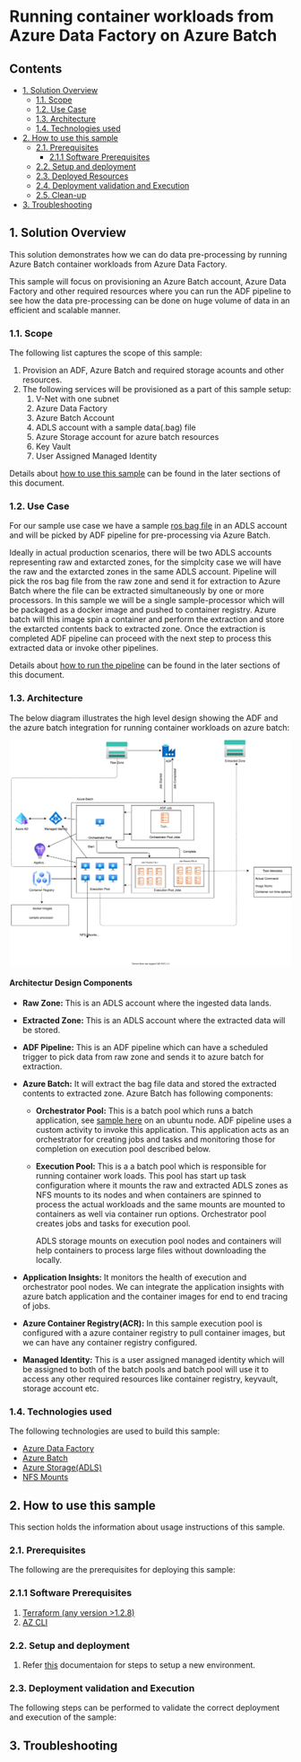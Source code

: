 # Running container workloads from Azure Data Factory on Azure Batch <!-- omit in toc -->

## Contents <!-- omit in toc -->

- [1. Solution Overview](#1-solution-overview)
  - [1.1. Scope](#11-scope)
  - [1.2. Use Case](#12-use-case)
  - [1.3. Architecture](#13-architecture)
  - [1.4. Technologies used](#14-technologies-used)
- [2. How to use this sample](#2-how-to-use-this-sample)
  - [2.1. Prerequisites](#21-prerequisites)
    - [2.1.1 Software Prerequisites](#211-software-prerequisites)
  - [2.2. Setup and deployment](#22-setup-and-deployment)
  - [2.3. Deployed Resources](#23-deployed-resources)
  - [2.4. Deployment validation and Execution](#24-deployment-validation-and-execution)
  - [2.5. Clean-up](#25-clean-up)
- [3. Troubleshooting](#3-troubleshooting)

## 1. Solution Overview

This solution demonstrates how we can do data pre-processing by running Azure Batch container workloads from Azure Data Factory.

This sample will focus on provisioning an Azure Batch account, Azure Data Factory and other required resources where you can run the ADF pipeline to see how the data pre-processing can be done on huge volume of data in an efficient and scalable manner.  

### 1.1. Scope

The following list captures the scope of this sample:

1. Provision an ADF, Azure Batch and required storage acounts and other resources.
2. The following services will be provisioned as a part of this sample setup:
   1. V-Net with one subnet
   2. Azure Data Factory
   3. Azure Batch Account
   4. ADLS account with a sample data(.bag) file
   5. Azure Storage account for azure batch resources
   6. Key Vault
   7. User Assigned Managed Identity

Details about [how to use this sample](#2-how-to-use-this-sample) can be found in the later sections of this document.

### 1.2. Use Case

For our sample use case we have a sample [ros bag file](http://wiki.ros.org/Bags/Format) in an ADLS account and will be picked by ADF pipeline for pre-processing via Azure Batch.

Ideally in actual production scenarios, there will be two ADLS accounts representing raw and extarcted zones, for the simplcity case we will have the raw and the extarcted zones in the same ADLS account. Pipeline will pick the ros bag file from the raw zone and send it for extraction to Azure Batch where the file can be extracted simultaneously by one or more processors. In this sample we will be a single sample-processor which will be packaged as a docker image and pushed to container registry. Azure batch will this image spin a container and perform the extraction and store the extarcted contents back to extracted zone. Once the extraction is completed ADF pipeline can proceed with the next step to process this extracted data or invoke other pipelines.

Details about [how to run the pipeline](#24-deployment-validation-and-execution) can be found in the later sections of this document.

### 1.3. Architecture

The below diagram illustrates the high level design showing the ADF and the azure batch integration for running container workloads on azure batch:

![alt text](images/adf-batch-integration-design.svg "Design Diagram")
#### **Architectur Design Components**
- **Raw Zone:** This is an ADLS account where the ingested data lands.
- **Extracted Zone:** This is an ADLS account where the extracted data will be stored.
- **ADF Pipeline:** This is an ADF pipeline which can have a scheduled trigger to pick data from raw zone and sends it to azure batch for extraction.
- **Azure Batch:**  It will extract the bag file data and stored the extracted contents to extracted zone. Azure Batch has following components:
    - **Orchestrator Pool:** This is a batch pool which runs a batch application, see [sample here]() on an ubuntu node. ADF pipeline uses a custom activity to invoke this application. This application acts as an orchestrator for creating jobs and tasks and monitoring those for completion on execution pool described below.
    - **Execution Pool:** This is a a batch pool which is responsible for running container work loads. This pool has start up task configuration where it mounts the raw and extracted ADLS zones as NFS mounts to its nodes and when containers are spinned to process the actual workloads and the same mounts are mounted to containers as well via container run options. Orchestrator pool creates jobs and tasks for execution pool.

        ADLS storage mounts on execution pool nodes and containers will help containers to process large files without downloading the locally.
        
- **Application Insights:** It monitors the health of execution and orchestrator pool nodes. We can integrate the application insights with azure batch application and the container images for end to end tracing of jobs.
- **Azure Container Registry(ACR):**  In this sample execution pool is configured with a azure container registry to pull container images, but we can have any container registry configured.
- **Managed Identity:** This is a user assigned managed identity which will be assigned to both of the batch pools and batch pool will use it to access any other required resources like container registry, keyvault, storage account etc.
### 1.4. Technologies used

The following technologies are used to build this sample:

- [Azure Data Factory](https://azure.microsoft.com/en-in/products/data-factory/)
- [Azure Batch](https://azure.microsoft.com/en-us/products/batch)
- [Azure Storage(ADLS)](https://azure.microsoft.com/en-au/services/storage/data-lake-storage/)
- [NFS Mounts](https://learn.microsoft.com/en-us/azure/storage/blobs/network-file-system-protocol-support-how-to)

## 2. How to use this sample

This section holds the information about usage instructions of this sample.

### 2.1. Prerequisites

The following are the prerequisites for deploying this sample:



### 2.1.1 Software Prerequisites

1. [Terraform (any version >1.2.8)](https://developer.hashicorp.com/terraform/downloads)
2. [AZ CLI](https://learn.microsoft.com/en-us/cli/azure/install-azure-cli)

### 2.2. Setup and deployment
1. Refer [this](./deploy/terraform/README.md) documentaion for steps to setup a new environment.

### 2.3. Deployment validation and Execution

The following steps can be performed to validate the correct deployment and execution of the sample:


## 3. Troubleshooting
